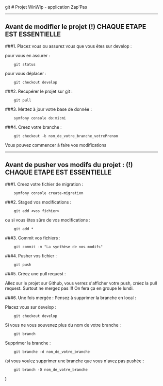 git # Projet WinWip - application Zap'Pas 
***

## Avant de modifier le projet (!) CHAQUE ETAPE EST ESSENTIELLE

###1. Placez vous ou assurez vous que vous êtes sur develop : 

pour vous en assurer : 

        git status
pour vous déplacer : 
        
        git checkout develop

###2. Recupérer le projet sur git  :  

        git pull

###3. Mettez à jour votre base de donnée : 

        symfony console do:mi:mi

###4. Creez votre branche :

        git checkout -b nom_de_votre_branche_votrePrenom 

Vous pouvez commencer à faire vos modifications
 
***

## Avant de pusher vos modifs du projet :  (!) CHAQUE ETAPE EST ESSENTIELLE

###1. Creez votre fichier de migration :

        symfony console create-migration
        
###2. Staged vos modifications : 

        git add <vos fichier> 
ou si vous êtes sûre de vos modifications : 
        
        git add *

###3. Commit vos fichiers : 

        git commit -m "La synthèse de vos modifs"

###4. Pusher vos fichier  : 

        git push
        
###5. Créez une pull request : 

Allez sur le projet sur Github, vous verrez s'afficher votre push, créez la pull request. 
Surtout ne mergez pas !!! On fera ça en groupe le lundi. 

###6. Une fois mergée : 
Pensez à supprimer la branche en local : 

Placez vous sur develop : 

        git checkout develop
        
Si vous ne vous souvenez plus du nom de votre branche : 

        git branch
        
Supprimer la branche :

        git branche -d nom_de_votre_branche
        
(si vous voulez supprimer une branche que vous n'avez pas pushée : 

        git branch -D nom_de_votre_branche
)
        
